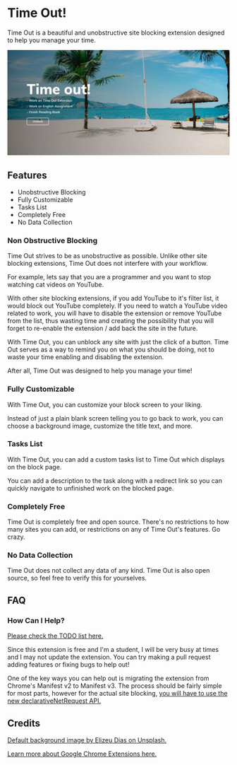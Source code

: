 # Time Out!

Time Out is a beautiful and unobstructive site blocking extension designed to help you manage your time.

![Time Out Preview](.github/images/timeOutPreview.jpg)

## Features

- Unobstructive Blocking
- Fully Customizable
- Tasks List
- Completely Free
- No Data Collection

### Non Obstructive Blocking

Time Out strives to be as unobstructive as possible. Unlike other site blocking extensions, Time Out does not interfere with your workflow.

For example, lets say that you are a programmer and you want to stop watching cat videos on YouTube.

With other site blocking extensions, if you add YouTube to it's filter list, it would block out YouTube completely. If you need to watch a YouTube video related to work, you will have to disable the extension or remove YouTube from the list, thus wasting time and creating the possibility that you will forget to re-enable the extension / add back the site in the future.

With Time Out, you can unblock any site with just the click of a button. Time Out serves as a way to remind you on what you should be doing, not to waste your time enabling and disabling the extension.

After all, Time Out was designed to help you manage your time!

### Fully Customizable

With Time Out, you can customize your block screen to your liking.

Instead of just a plain blank screen telling you to go back to work, you can choose a background image, customize the title text, and more.

### Tasks List

With Time Out, you can add a custom tasks list to Time Out which displays on the block page.

You can add a description to the task along with a redirect link so you can quickly navigate to unfinished work on the blocked page.

### Completely Free

Time Out is completely free and open source. There's no restrictions to how many sites you can add, or restrictions on any of Time Out's features. Go crazy.

### No Data Collection

Time Out does not collect any data of any kind. Time Out is also open source, so feel free to verify this for yourselves.

## FAQ

### How Can I Help?

[Please check the TODO list here.](TODO.md)

Since this extension is free and I'm a student, I will be very busy at times and I may not update the extension. You can try making a pull request adding features or fixing bugs to help out!

One of the key ways you can help out is migrating the extension from Chrome's Manifest v2 to Manifest v3. The process should be fairly simple for most parts, however for the actual site blocking, [you will have to use the new declarativeNetRequest API.](https://developer.chrome.com/docs/extensions/reference/declarativeNetRequest/)

## Credits

[Default background image by Elizeu Dias on Unsplash.](https://unsplash.com/photos/RN6ts8IZ4_0)

[Learn more about Google Chrome Extensions here.](https://developer.chrome.com/docs/extensions/)